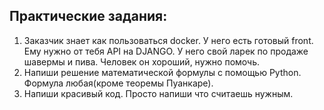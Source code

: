 ## Практические задания:


1. Заказчик знает как пользоваться docker. У него есть готовый front. Ему нужно от тебя API на DJANGO. У него свой ларек
по продаже шавермы и пива. Человек он хороший, нужно помочь. 
2. Напиши решение математической формулы с помощью Python. Формула любая(кроме теоремы Пуанкаре). 
3. Напиши красивый код. Просто напиши что считаешь нужным. 